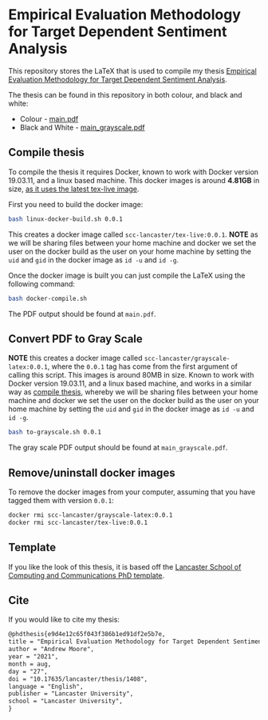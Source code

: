 # Empirical Evaluation Methodology for Target Dependent Sentiment Analysis

This repository stores the LaTeX that is used to compile my thesis [Empirical Evaluation Methodology for Target Dependent Sentiment Analysis](https://www.research.lancs.ac.uk/portal/en/publications/empirical-evaluation-methodology-for-target-dependent-sentiment-analysis(e9d4e12c-65f0-43f3-86b1-ed91df2e5b7e).html).

The thesis can be found in this repository in both colour, and black and white:

* Colour - [main.pdf](./main.pdf)
* Black and White - [main_grayscale.pdf](./main_grayscale.pdf)

## Compile thesis

To compile the thesis it requires Docker, known to work with Docker version 19.03.11, and a linux based machine. This docker images is around **4.81GB** in size, [as it uses the latest tex-live image](https://hub.docker.com/r/texlive/texlive).

First you need to build the docker image:

``` bash
bash linux-docker-build.sh 0.0.1
```

This creates a docker image called `scc-lancaster/tex-live:0.0.1`. **NOTE** as we will be sharing files between your home machine and docker we set the user on the docker build as the user on your home machine by setting the `uid` and `gid` in the docker image as `id -u` and `id -g`.

Once the docker image is built you can just compile the LaTeX using the following command:

``` bash
bash docker-compile.sh
```

The PDF output should be found at `main.pdf`.


## Convert PDF to Gray Scale

**NOTE** this creates a docker image called `scc-lancaster/grayscale-latex:0.0.1`, where the `0.0.1` tag has come from the first argument of calling this script. This images is around 80MB in size. Known to work with Docker version 19.03.11, and a linux based machine, and works in a similar way as [compile thesis](#compile-thesis), whereby we will be sharing files between your home machine and docker we set the user on the docker build as the user on your home machine by setting the `uid` and `gid` in the docker image as `id -u` and `id -g`.

``` bash
bash to-grayscale.sh 0.0.1
```

The gray scale PDF output should be found at `main_grayscale.pdf`.

## Remove/uninstall docker images

To remove the docker images from your computer, assuming that you have tagged them with version `0.0.1`:
``` bash
docker rmi scc-lancaster/grayscale-latex:0.0.1
docker rmi scc-lancaster/tex-live:0.0.1
```

## Template

If you like the look of this thesis, it is based off the [Lancaster School of Computing and Communications PhD template](https://github.com/InfoLab21/scc-thesis-template).

## Cite

If you would like to cite my thesis:

``` latex
@phdthesis{e9d4e12c65f043f386b1ed91df2e5b7e,
title = "Empirical Evaluation Methodology for Target Dependent Sentiment Analysis",
author = "Andrew Moore",
year = "2021",
month = aug,
day = "27",
doi = "10.17635/lancaster/thesis/1408",
language = "English",
publisher = "Lancaster University",
school = "Lancaster University",
}
```
